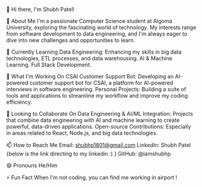 👋 Hi there, I'm Shubh Patel!

👀 About Me
I'm a passionate Computer Science student at Algoma University, exploring the fascinating world of technology. My interests range from software development to data engineering, and I'm always eager to dive into new challenges and opportunities to learn.

🌱 Currently Learning
Data Engineering: Enhancing my skills in big data technologies, ETL processes, and data warehousing.
AI & Machine Learning.
Full Stack Development.

💼 What I'm Working On
CSAI Customer Support Bot: Developing an AI-powered customer support bot for CSAI, a platform for AI-powered interviews in software engineering.
Personal Projects: Building a suite of tools and applications to streamline my workflow and improve my coding efficiency.

🤝 Looking to Collaborate On
Data Engineering & AI/ML Integration: Projects that combine data engineering with AI and machine learning to create powerful, data-driven applications.
Open-source Contributions: Especially in areas related to React, Node.js, and big data technologies.

📫 How to Reach Me
Email: shubhp1801@gmail.com
LinkedIn: Shubh Patel {below is the link directing to my linkedin :) }
GitHub: @iamshubhp

😄 Pronouns
He/Him

⚡ Fun Fact
When I'm not coding, you can find me working in airport !

